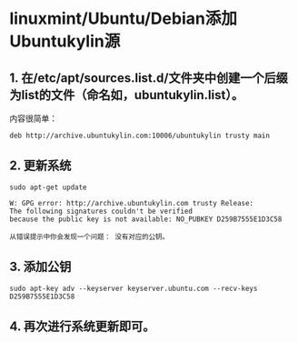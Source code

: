 # linuxmint/Ubuntu/Debian添加Ubuntukylin源

## 1. 在/etc/apt/sources.list.d/文件夹中创建一个后缀为list的文件（命名如，ubuntukylin.list）。

内容很简单：

    deb http://archive.ubuntukylin.com:10006/ubuntukylin trusty main

## 2. 更新系统

    sudo apt-get update

    W: GPG error: http://archive.ubuntukylin.com trusty Release: 
    The following signatures couldn't be verified  
    because the public key is not available: NO_PUBKEY D259B7555E1D3C58

    从错误提示中你会发现一个问题： 没有对应的公钥。

## 3. 添加公钥

    sudo apt-key adv --keyserver keyserver.ubuntu.com --recv-keys D259B7555E1D3C58

## 4. 再次进行系统更新即可。